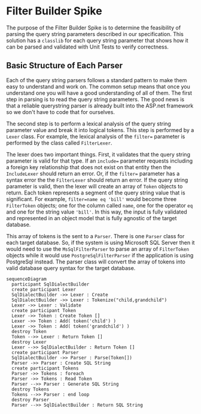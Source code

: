 # Filter Builder Spike

The purpose of the Filter Builder Spike is to determine the feasibility of parsing the query string parameters described in our specification. This solution has a `classlib` for each query string parameter that shows how it can be parsed and validated with Unit Tests to verify correctness.

## Basic Structure of Each Parser

Each of the query string parsers follows a standard pattern to make them easy to understand and work on. The common setup means that once you understand one you will have a good understanding of all of them. The first step in parsing is to read the query string parameters. The good news is that a reliable querystring parser is already built into the ASP.net framework so we don't have to code that for ourselves.

The second step is to perform a lexical analysis of the query string parameter value and break it into logical tokens. This step is performed by a `Lexer` class. For example, the lexical analysis of the `filter=` parameter is performed by the class called `FilterLexer`.

The lexer does two important things. First, it validates that the query string parameter is valid for that type. If an `include=` parameter requests including a foreign key relationship that does not exist on that entity then the `IncludeLexer` should return an error. Or, if the `filter=` parameter has a syntax error the the `FilterLexer` should return an error. If the query string parameter is valid, then the lexer will create an array of `Token` objects to return. Each token represents a segment of the query string value that is significant. For example, `filter=name eq 'bill'` would become three `FilterToken` objects; one for the column called `name`, one for the operator `eq` and one for the string value `'bill'`. In this way, the input is fully validated and represented in an object model that is fully agnostic of the target database.

This array of tokens is the sent to a `Parser`. There is one `Parser` class for each target database. So, if the system is using Microsoft SQL Server then it would need to use the `MsSqlFilterParser` to parse an array of `FilterToken` objects while it would use `PostgreSqlFilterParser` if the application is using PostgreSql instead. The parser class will convert the array of tokens into valid database query syntax for the target database.

```mermaid
sequenceDiagram
  participant SqlDialectBuilder  
  create participant Lexer
  SqlDialectBuilder ->> Lexer : Create
  SqlDialectBuilder ->> Lexer : Tokenize("child,grandchild")
  Lexer ->> Lexer : Validate
  create participant Token
  Lexer ->> Token : Create Token []
  Lexer ->> Token : Add( token('child') )
  Lexer ->> Token : Add( token('grandchild') )
  destroy Token 
  Token -->> Lexer : Return Token [] 
  destroy Lexer
  Lexer -->> SqlDialectBuilder : Return Token []
  create participant Parser
  SqlDialectBuilder ->> Parser : Parse(Token[])
  Parser ->> Parser : Create SQL String
  create participant Tokens
  Parser ->> Tokens : foreach
  Parser ->> Tokens : Read Token
  Parser -->> Parser : Generate SQL String
  destroy Tokens
  Tokens -->> Parser : end loop
  destroy Parser
  Parser -->> SqlDialectBuilder : Return SQL String

```
